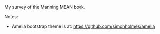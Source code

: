 My survey of the Manning MEAN book.

Notes:
* Amelia bootstrap theme is at: https://github.com/simonholmes/amelia
